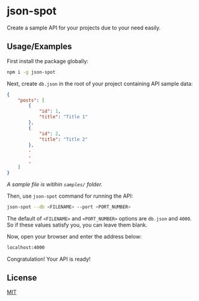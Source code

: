 
# json-spot

Create a sample API for your projects due to your need easily.

## Usage/Examples

First install the package globally:
```bash
npm i -g json-spot
```

Next, create `db.json` in the root of your project containing API sample data:
```json
{
    "posts": [
        {
            "id": 1,
            "title": "Title 1"
        },
        {
            "id": 2,
            "title": "Title 2"
        },
        .
        .
        .
    ]
}
```
*A sample file is witihin `samples/` folder.*


Then, use `json-spot` command for running the API:
```bash
json-spot --db <FILENAME> --port <PORT_NUMBER>
```
The default of `<FILENAME>` and `<PORT_NUMBER>` options are `db.json` and `4000`. So if these values satisfy you, you can leave them blank.

Now, open your browser and enter the address below:
```bash
localhost:4000
```

Congratulation! Your API is ready!

## License

[MIT](https://choosealicense.com/licenses/mit/)
